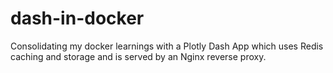 # dash-in-docker
Consolidating my docker learnings with a Plotly Dash App which uses Redis caching and storage and is served by an Nginx reverse proxy.
